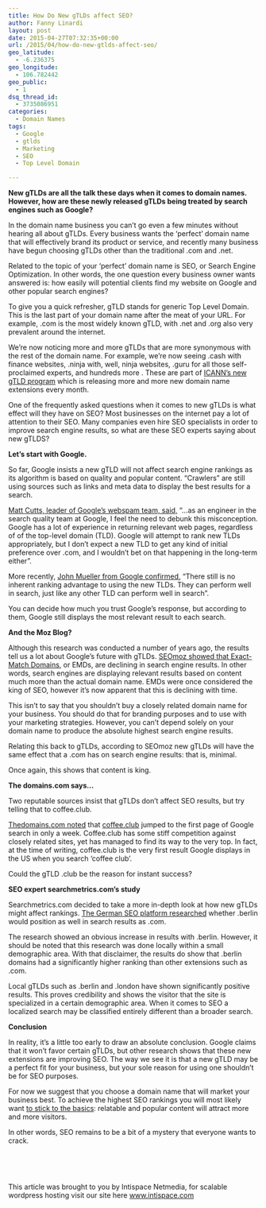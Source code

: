 ```yaml
---
title: How Do New gTLDs affect SEO?
author: Fanny Linardi
layout: post
date: 2015-04-27T07:32:35+00:00
url: /2015/04/how-do-new-gtlds-affect-seo/
geo_latitude:
  - -6.236375
geo_longitude:
  - 106.782442
geo_public:
  - 1
dsq_thread_id:
  - 3735086951
categories:
  - Domain Names
tags:
  - Google
  - gtlds
  - Marketing
  - SEO
  - Top Level Domain

---
```

**New gTLDs are all the talk these days when it comes to domain names. However, how are these newly released gTLDs being treated by search engines such as Google?**

In the domain name business you can’t go even a few minutes without hearing all about gTLDs. Every business wants the ‘perfect’ domain name that will effectively brand its product or service, and recently many business have begun choosing gTLDs other than the traditional .com and .net.

Related to the topic of your ‘perfect’ domain name is SEO, or Search Engine Optimization. In other words, the one question every business owner wants answered is: how easily will potential clients find my website on Google and other popular search engines?

To give you a quick refresher, gTLD stands for generic Top Level Domain. This is the last part of your domain name after the meat of your URL. For example, .com is the most widely known gTLD, with .net and .org also very prevalent around the internet.

We’re now noticing more and more gTLDs that are more synonymous with the rest of the domain name. For example, we’re now seeing .cash with finance websites, .ninja with, well, ninja websites, .guru for all those self-proclaimed experts, and hundreds more . These are part of [ICANN’s new gTLD program][1] which is releasing more and more new domain name extensions every month.

One of the frequently asked questions when it comes to new gTLDs is what effect will they have on SEO? Most businesses on the internet pay a lot of attention to their SEO. Many companies even hire SEO specialists in order to improve search engine results, so what are these SEO experts saying about new gTLDS?

**Let’s start with Google.**

So far, Google insists a new gTLD will not affect search engine rankings as its algorithm is based on quality and popular content. “Crawlers” are still using sources such as links and meta data to display the best results for a search.

[Matt Cutts, leader of Google’s webspam team, said,][2] “…as an engineer in the search quality team at Google, I feel the need to debunk this misconception. Google has a lot of experience in returning relevant web pages, regardless of of the top-level domain (TLD). Google will attempt to rank new TLDs appropriately, but I don’t expect a new TLD to get any kind of initial preference over .com, and I wouldn’t bet on that happening in the long-term either”.

More recently, [John Mueller from Google confirmed,][3] “There still is no inherent ranking advantage to using the new TLDs. They can perform well in search, just like any other TLD can perform well in search”.

You can decide how much you trust Google’s response, but according to them, Google still displays the most relevant result to each search.

**And the Moz Blog?**

Although this research was conducted a number of years ago, the results tell us a lot about Google’s future with gTLDs. [SEOmoz showed that Exact-Match Domains][4], or EMDs, are declining in search engine results. In other words, search engines are displaying relevant results based on content much more than the actual domain name. EMDs were once considered the king of SEO, however it’s now apparent that this is declining with time.

This isn’t to say that you shouldn’t buy a closely related domain name for your business. You should do that for branding purposes and to use with your marketing strategies. However, you can’t depend solely on your domain name to produce the absolute highest search engine results.

Relating this back to gTLDs, according to SEOmoz new gTLDs will have the same effect that a .com has on search engine results: that is, minimal.

Once again, this shows that content is king.

**The domains.com says…**

Two reputable sources insist that gTLDs don’t affect SEO results, but try telling that to coffee.club.

[Thedomains.com noted][5] that [coffee.club][6] jumped to the first page of Google search in only a week. Coffee.club has some stiff competition against closely related sites, yet has managed to find its way to the very top. In fact, at the time of writing, coffee.club is the very first result Google displays in the US when you search ‘coffee club’.

Could the gTLD .club be the reason for instant success?

**SEO expert searchmetrics.com’s study**

Searchmetrics.com decided to take a more in-depth look at how new gTLDs might affect rankings. [The German SEO platform researched][7] whether .berlin would position as well in search results as .com.

The research showed an obvious increase in results with .berlin. However, it should be noted that this research was done locally within a small demographic area. With that disclaimer, the results do show that .berlin domains had a significantly higher ranking than other extensions such as .com.

Local gTLDs such as .berlin and .london have shown significantly positive results. This proves credibility and shows the visitor that the site is specialized in a certain demographic area. When it comes to SEO a localized search may be classified entirely different than a broader search.

**Conclusion**

In reality, it’s a little too early to draw an absolute conclusion. Google claims that it won’t favor certain gTLDs, but other research shows that these new extensions are improving SEO. The way we see it is that a new gTLD may be a perfect fit for your business, but your sole reason for using one shouldn’t be for SEO purposes.

For now we suggest that you choose a domain name that will market your business best. To achieve the highest SEO rankings you will most likely want [to stick to the basics][8]: relatable and popular content will attract more and more visitors.

In other words, SEO remains to be a bit of a mystery that everyone wants to crack.

&nbsp;

&nbsp;

This article was brought to you by Intispace Netmedia, for scalable wordpress hosting visit our site here <a href="https://intispace.com/" target="_blank">www.intispace.com</a>

 [1]: http://newgtlds.icann.org/en/
 [2]: https://plus.google.com/+MattCutts/posts/4VaWg4TMM5F
 [3]: https://plus.google.com/+JohnMueller/posts/3wYuk1ca96z
 [4]: http://moz.com/blog/are-exact-match-domains-in-decline
 [5]: http://www.thedomains.com/2014/12/06/how-will-new-gtlds-rank-coffee-club-is-on-1st-page-of-google-1-a-week-after-launch/
 [6]: http://coffee.club/
 [7]: http://blog.searchmetrics.com/de/2014/10/07/ranking-analyse-neuer-top-level-domains-berlin-tlds-in-der-lokalen-google-suche/
 [8]: http://www.midphase.com/blog/seo-101/